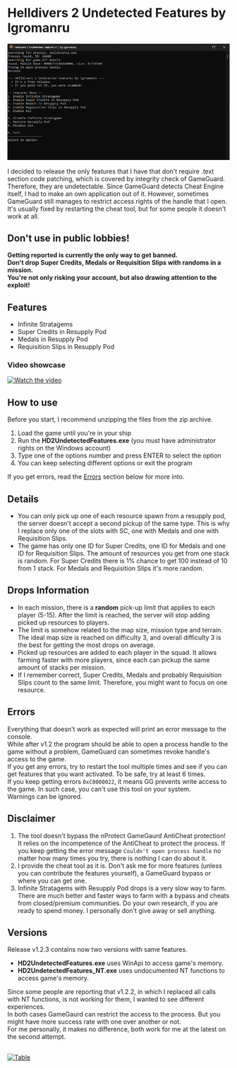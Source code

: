 # Helldivers 2 Undetected Features by Igromanru

![Preview](./Resources/Preview.png)

I decided to release the only features that I have that don't require .text section code patching, which is covered by integrity check of GameGuard.
Therefore, they are undetectable.
Since GameGuard detects Cheat Engine itself, I had to make an own application out of it.
However, sometimes GameGuard still manages to restrict access rights of the handle that I open. It's usually fixed by restarting the cheat tool, but for some people it doesn't work at all.

## Don't use in public lobbies!  
**Getting reported is currently the only way to get banned.  
Don't drop Super Credits, Medals or Requisition Slips with randoms in a mission.  
You're not only risking your account, but also drawing attention to the exploit!**

## Features
- Infinite Stratagems
- Super Credits in Resupply Pod
- Medals in Resupply Pod
- Requisition Slips in Resupply Pod

### Video showcase
[![Watch the video](https://img.youtube.com/vi/8trHixG2Qhg/0.jpg)](https://www.youtube.com/watch?v=8trHixG2Qhg)


## How to use
Before you start, I recommend unzipping the files from the zip archive.
1. Load the game until you're in your ship
2. Run the **HD2UndetectedFeatures.exe** (you must have administrator rights on the Windows account)
3. Type one of the options number and press ENTER to select the option
4. You can keep selecting different options or exit the program

If you get errors, read the [Errors](#errors) section below for more into.

## Details
- You can only pick up one of each resource spawn from a resupply pod, the server doesn't accept a second pickup of the same type. This is why I replace only one of the slots with SC, one with Medals and one with Requisition Slips.
- The game has only one ID for Super Credits, one ID for Medals and one ID for Requisition Slips. The amount of resources you get from one stack is random. For Super Credits there is 1% chance to get 100 instead of 10 from 1 stack. For Medals and Requisition Slips it's more random.

## Drops Information
- In each mission, there is a **random** pick-up limit that applies to each player (5-15). After the limit is reached, the server will stop adding picked up resources to players.
- The limit is somehow related to the map size, mission type and terrain. The ideal map size is reached on difficulty 3, and overall difficulty 3 is the best for getting the most drops on average.
- Picked up resources are added to each player in the squad. It allows farming faster with more players, since each can pickup the same amount of stacks per mission.
- If I remember correct, Super Credits, Medals and probably Requisition Slips count to the same limit. Therefore, you might want to focus on one resource.

## Errors
Everything that doesn't work as expected will print an error message to the console.  
While after v1.2 the program should be able to open a process handle to the game without a problem, GameGuard can sometimes revoke handle's access to the game.  
If you get any errors, try to restart the tool multiple times and see if you can get features that you want activated. To be safe, try at least 6 times.  
If you keep getting errors `0xC0000022`, it means GG prevents write access to the game. In such case, you can't use this tool on your system.  
Warnings can be ignored.

## Disclaimer
1. The tool doesn't bypass the nProtect GameGaurd AntiCheat protection! It relies on the incompetence of the AntiCheat to protect the process.
If you keep getting the error message `Couldn't open process handle` no matter how many times you try, there is nothing I can do about it.
1. I provide the cheat tool as it is. Don't ask me for more features (unless you can contribute the features yourself), a GameGuard bypass or where you can get one. 
2. Infinite Stratagems with Resupply Pod drops is a very slow way to farm. There are much better and faster ways to farm with a bypass and cheats from closed/premium communities. Do your own research, if you are ready to spend money. I personally don't give away or sell anything.
   
## Versions
Release v1.2.3 contains now two versions with same features.  
- **HD2UndetectedFeatures.exe** uses WinApi to access game's memory.
- **HD2UndetectedFeatures_NT.exe** uses undocumented NT functions to access game's memory.

Since some people are reporting that v1.2.2, in which I replaced all calls with NT functions, is not working for them, I wanted to see different experiences.  
In both cases GameGaurd can restrict the access to the process. But you might have more success rate with one over another or not.  
For me personally, it makes no difference, both work for me at the latest on the second attempt.

##
[![Table](https://i.imgur.com/4n3DWEe.png)](https://github.com/igromanru/HD2-Undetected-Features/releases/download/1.2.3/Helldivers.2.Undetected.Features.v1.2.3.by.Igromanru.zip)  
